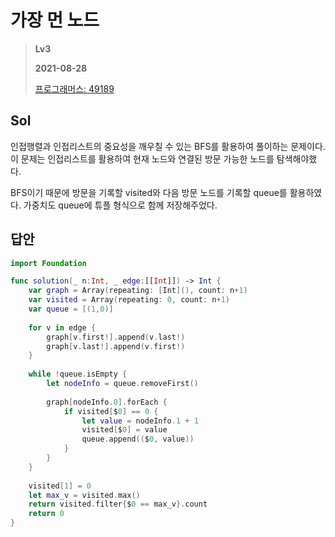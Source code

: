 # 가장 먼 노드
> **Lv3**
>
> **2021-08-28**
>
> [프로그래머스: 49189](https://programmers.co.kr/learn/courses/30/lessons/49189)

## Sol

인접행렬과 인접리스트의 중요성을 깨우칠 수 있는 BFS를 활용하여 풀이하는 문제이다. 이 문제는 인접리스트를 활용하여 현재 노드와 연결된 방문 가능한 노드를 탐색해야했다.


BFS이기 때문에 방문을 기록할 visited와 다음 방문 노드를 기록할 queue를 활용하였다. 가중치도 queue에 튜플 형식으로 함께 저장해주었다.


## 답안
```swift
import Foundation

func solution(_ n:Int, _ edge:[[Int]]) -> Int {
    var graph = Array(repeating: [Int](), count: n+1)
    var visited = Array(repeating: 0, count: n+1)
    var queue = [(1,0)]
    
    for v in edge {
        graph[v.first!].append(v.last!)
        graph[v.last!].append(v.first!)
    }
    
    while !queue.isEmpty {
        let nodeInfo = queue.removeFirst()
        
        graph[nodeInfo.0].forEach {
            if visited[$0] == 0 {
                let value = nodeInfo.1 + 1
                visited[$0] = value
                queue.append(($0, value))
            }
        }
    }
    
    visited[1] = 0
    let max_v = visited.max()
    return visited.filter{$0 == max_v}.count
    return 0
}
```